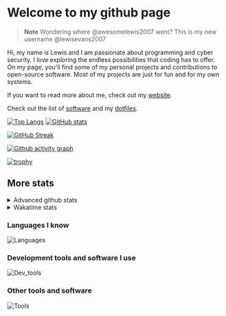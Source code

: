 # Welcome to my github page

> **Note**
> Wondering where @awesomelewis2007 went? This is my new username @lewisevans2007

Hi, my name is Lewis and I am passionate about programming and cyber security. I love exploring the endless possibilities that coding has to offer. On my page, you'll find some of my personal projects and contributions to open-source software. Most of my projects are just for fun and for my own systems.

If you want to read more about me, check out my [website](https://lewisevans2007.github.io/).

Check out the list of [software](https://github.com/lewisevans2007/lewisevans2007/blob/master/software.md) and my [dotfiles](https://github.com/lewisevans2007/dotfiles).

[![Top Langs](https://github-readme-stats.vercel.app/api/top-langs/?username=lewisevans2007&hide=html,css,jupyter%20notebook&langs_count=10&layout=donut&theme=transparent&exclude_repo=GPT-code-repository,Obsidian_vault)](https://github.com/anuraghazra/github-readme-stats) 
[![GitHub stats](https://github-readme-stats.vercel.app/api?username=lewisevans2007&show_icons=true&theme=transparent)](https://github.com/anuraghazra/github-readme-stats)

[![GitHub Streak](https://streak-stats.demolab.com?user=Awesomelewis2007&theme=transparent)](https://git.io/streak-stats)

[![Github activity graph](https://github-readme-activity-graph.vercel.app/graph?username=lewisevans2007&theme=github-compact&area=true)](https://github.com/ashutosh00710/github-readme-activity-graph)

[![trophy](https://github-profile-trophy.vercel.app/?username=lewisevans2007&theme=darkhub)](https://github.com/ryo-ma/github-profile-trophy)

## More stats
<details close>
<summary>Advanced github stats</summary>
<br>
  
![Metrics](https://raw.githubusercontent.com/lewisevans2007/lewisevans2007/master/github-metrics.svg)
  
</details>

<details close>
<summary>Wakatime stats</summary>
<br>

<!--START_SECTION:waka-->

```txt
C                1 hr 9 mins     ████████░░░░░░░░░░░░░░░░░   31.78 %
Python           40 mins         ████▓░░░░░░░░░░░░░░░░░░░░   18.77 %
JSON             40 mins         ████▓░░░░░░░░░░░░░░░░░░░░   18.76 %
Other            18 mins         ██░░░░░░░░░░░░░░░░░░░░░░░   08.39 %
Makefile         14 mins         █▓░░░░░░░░░░░░░░░░░░░░░░░   06.69 %
Bash             7 mins          █░░░░░░░░░░░░░░░░░░░░░░░░   03.62 %
Markdown         7 mins          █░░░░░░░░░░░░░░░░░░░░░░░░   03.54 %
Assembly         7 mins          ▓░░░░░░░░░░░░░░░░░░░░░░░░   03.33 %
Objective-C      3 mins          ▒░░░░░░░░░░░░░░░░░░░░░░░░   01.76 %
INI              3 mins          ▒░░░░░░░░░░░░░░░░░░░░░░░░   01.52 %
C++              3 mins          ▒░░░░░░░░░░░░░░░░░░░░░░░░   01.39 %
YAML             0 secs          ░░░░░░░░░░░░░░░░░░░░░░░░░   00.25 %
ca65 assembler   0 secs          ░░░░░░░░░░░░░░░░░░░░░░░░░   00.12 %
Text             0 secs          ░░░░░░░░░░░░░░░░░░░░░░░░░   00.06 %
Git Config       0 secs          ░░░░░░░░░░░░░░░░░░░░░░░░░   00.03 %
```

<!--END_SECTION:waka-->
</details>

### Languages I know
![Languages](https://skillicons.dev/icons?i=python,cpp,cs,c,javascript,nodejs,dotnet,bash,css,html,rust)
### Development tools and software I use
![Dev_tools](https://skillicons.dev/icons?i=git,docker,github,googlecloud,vscode,visualstudio,raspberrypi,linux,powershell,replit)
### Other tools and software
![Tools](https://skillicons.dev/icons?i=blender,ps,pr,ai,xd,figma)
